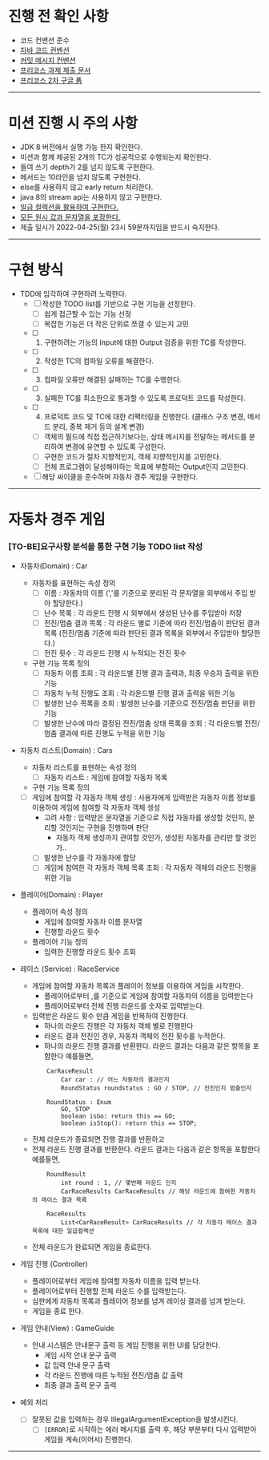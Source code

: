 # 진행 전 확인 사항
 - 코드 컨밴션 준수
 - [자바 코드 컨벤션](https://github.com/woowacourse/woowacourse-docs/tree/master/styleguide/java)
 - [커밋 메시지 컨벤션](https://gist.github.com/stephenparish/9941e89d80e2bc58a153)
 - [프리코스 과제 제출 문서](https://github.com/next-step/nextstep-docs/tree/master/precourse)
 - [프리코스 2차 구글 폼](https://forms.gle/81oDtFBEU5JWLfV1A)

---
# 미션 진행 시 주의 사항 
 - JDK 8 버전에서 실행 가능 한지 확인한다.
 - 미션과 함께 제공된 2개의 TC가 성공적으로 수행되는지 확인한다.
 - 들여 쓰기 depth가 2를 넘지 않도록 구현한다.
 - 메서드는 10라인을 넘지 않도록 구현한다.
 - else를 사용하지 않고 early return 처리한다.
 - java 8의 stream api는 사용하지 않고 구현한다.
 - [일급 컬렉션을 활용하여 구현한다.](https://developerfarm.wordpress.com/2012/02/01/object_calisthenics_/)
 - [모든 원시 값과 문자열을 포장한다.](https://developerfarm.wordpress.com/2012/01/27/object_calisthenics_4/)
 - 제출 일시가 2022-04-25(월) 23시 59분까지임을 반드시 숙지한다.
 
---
# 구현 방식
- TDD에 입각하여 구현하려 노력한다.
  - [ ] 작성한 TODO list를 기반으로 구현 기능을 선정한다.
    - [ ] 쉽게 접근할 수 있는 기능 선정
    - [ ] 복잡한 기능은 더 작은 단위로 쪼갤 수 있는지 고민
  - [ ] 1. 구현하려는 기능의 Input에 대한 Output 검증을 위한 TC를 작성한다.
  - [ ] 2. 작성한 TC의 컴파일 오류를 해결한다.
  - [ ] 3. 컴파일 오류만 해결된 실패하는 TC를 수행한다.
  - [ ] 3. 실패한 TC를 최소한으로 통과할 수 있도록 프로덕트 코드를 작성한다.
  - [ ] 4. 프로덕트 코드 및 TC에 대한 리팩터링을 진행한다. (클래스 구조 변경, 메서드 분리, 중복 제거 등의 설계 변경)
    - [ ] 객체의 필드에 직접 접근하기보다는, 상태 메시지를 전달하는 메서드를 분리하여 변경에 유연할 수 있도록 구성한다.
    - [ ] 구현한 코드가 절차 지향적인지, 객체 지향적인지를 고민한다.
    - [ ] 전체 프로그램이 달성해야하는 목표에 부합하는 Output인지 고민한다.
  - [ ] 해당 싸이클을 준수하며 자동차 경주 게임을 구현한다.
  
---
# 자동차 경주 게임
### [TO-BE]요구사항 분석을 통한 구현 기능 TODO list 작성
- 자동차(Domain) : Car
  - 자동차를 표현하는 속성 정의
    - [ ] 이름 : 자동차의 이름 (','를 기준으로 분리된 각 문자열을 외부에서 주입 받아 할당한다.)
    - [ ] 난수 목록 : 각 라운드 진행 시 외부에서 생성된 난수를 주입받아 저장
    - [ ] 전진/멈춤 결과 목록 : 각 라운드 별로 기준에 따라 전진/멈춤이 판단된 결과 목록 (전진/멈춤 기준에 따라 판단된 결과 목록을 외부에서 주입받아 할당한다.)
    - [ ] 전진 횟수 : 각 라운드 진행 시 누적되는 전진 횟수
  - 구현 기능 목록 정의 
    - [ ] 자동차 이름 조회 : 각 라운드별 진행 결과 출력과, 최종 우승자 출력을 위한 기능
    - [ ] 자동차 누적 진행도 조회 : 각 라운드별 진행 결과 출력을 위한 기능
    - [ ] 발생한 난수 목록을 조회 : 발생한 난수를 기준으로 전진/멈춤 판단을 위한 기능
    - [ ] 발생한 난수에 따라 결정된 전진/멈춤 상태 목록을 조회 : 각 라운드별 전진/멈춤 결과에 따른 진행도 누적을 위한 기능
    
- 자동차 리스트(Domain) : Cars
  - 자동차 리스트를 표현하는 속성 정의
    - [ ] 자동차 리스트 : 게임에 참여할 자동차 목록 
  - 구현 기능 목록 정의
  - [ ] 게임에 참여할 각 자동차 객체 생성 : 사용자에게 입력받은 자동차 이름 정보를 이용하여 게임에 참여할 각 자동차 객체 생성
      - 고려 사항 : 입력받은 문자열을 기준으로 직접 자동차를 생성할 것인지, 분리할 것인지는 구현을 진행하며 판단
        - 자동차 객체 생성까지 관여할 것인가, 생성된 자동차를 관리만 할 것인가.. 
    - [ ] 발생한 난수를 각 자동차에 할당
    - [ ] 게임에 참여한 각 자동차 객체 목록 조회 : 각 자동차 객체의 라운드 진행을 위한 기능

- 플레이어(Domain) : Player
  - 플레이어 속성 정의
    - 게임에 참여할 자동차 이름 문자열
    - 진행할 라운드 횟수
  - 플레이어 기능 정의
    - 입력한 진행할 라운드 횟수 조회
   
- 레이스 (Service) : RaceService
  - 게임에 참여할 자동차 목록과 플레이어 정보를 이용하여 게임을 시작한다.
    - 플레이어로부터 ,를 기준으로 게임에 참여할 자동차의 이름을 입력받는다
    - 플레이어로부터 전체 진행 라운드를 숫자로 입력받는다.
  - 입력받은 라운드 횟수 만큼 게임을 반복하여 진행한다.
    - 하나의 라운드 진행은 각 자동차 객체 별로 진행한다
    - 라운드 결과 전진인 경우, 자동차 객체의 전진 횟수를 누적한다.
    - 하나의 라운드 진행 결과를 반환한다. 라운드 결과는 다음과 같은 항목을 포함한다 예를들면,
    ```
        CarRaceResult
            Car car : // 어느 자동차의 결과인지
            RoundStatus roundstatus : GO / STOP, // 전진인지 멈춤인지
    ```
    ```
        RoundStatus : Enum
            GO, STOP
            boolean isGo: return this == GO;
            boolean isStop(): return this == STOP;
    ```
  - 전체 라운드가 종료되면 진행 결과를 반환하고 
  - 전체 라운드 진행 결과를 반환한다. 라운드 결과는 다음과 같은 항목을 포함한다 예를들면,
    ```
        RoundResult
            int round : 1, // 몇번째 라운드 인지
            CarRaceResults CarRaceResults // 해당 라운드에 참여한 자동차의 레이스 결과 목록
    ```
    ```
        RaceResults
            List<CarRaceResult> CarRaceResults // 각 자동차 레이스 결과 목록에 대한 일급컬렉션
    ```
  - 전체 라운드가 완료되면 게임을 종료한다.

- 게임 진행 (Controller)
  - 플레이어로부터 게임에 참여할 자동차 이름을 입력 받는다.
  - 플레이어로부터 진행할 전체 라운드 수를 입력받는다.
  - 심판에게 자동차 목록과 플레이어 정보를 넘겨 레이싱 결과를 넘겨 받는다.
  - 게임을 종료 한다.
   
- 게임 안내(View) : GameGuide
  - 안내 시스템은 안내문구 출력 등 게임 진행을 위한 UI를 담당한다.
    - 게임 시작 안내 문구 출력
    - 값 입력 안내 문구 출력
    - 각 라운드 진행에 따른 누적된 전진/멈춤 값 출력
    - 최종 결과 출력 문구 출력
 
- 예외 처리
  - [ ] 잘못된 값을 입력하는 경우 IllegalArgumentException을 발생시킨다.
    - [ ] `[ERROR]`로 시작하는 에러 메시지를 출력 후, 해당 부분부터 다시 입력받아 게임을 계속(이어서) 진행한다.
 
---